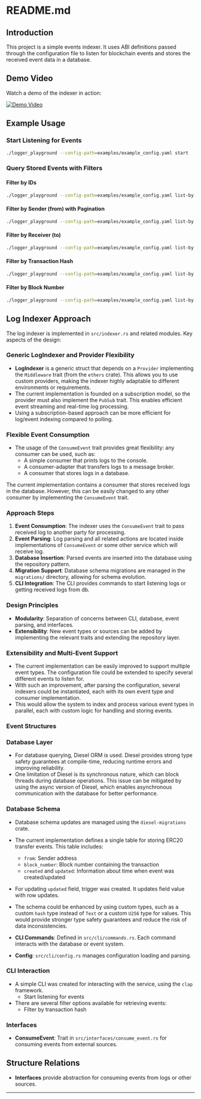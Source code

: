 # README.md

## Introduction
This project is a simple events indexer. It uses ABI definitions passed through the configuration file to listen for blockchain events and stores the received event data in a database.

## Demo Video

Watch a demo of the indexer in action:

[![Demo Video](https://img.youtube.com/vi/huiMptFIC18/0.jpg)](https://youtu.be/huiMptFIC18)

## Example Usage

### Start Listening for Events

```sh
./logger_playground --config-path=examples/example_config.yaml start
```

### Query Stored Events with Filters

#### Filter by IDs
```sh
./logger_playground --config-path=examples/example_config.yaml list-by ids 1 2 3
```

#### Filter by Sender (from) with Pagination
```sh
./logger_playground --config-path=examples/example_config.yaml list-by --offset=1 --limit=2 from 0x18e296053cbdf986196903e889b7dca7a73882f6
```

#### Filter by Receiver (to)
```sh
./logger_playground --config-path=examples/example_config.yaml list-by to 0x31a4c778418c309d155d86519fa751e1fc78202d
```

#### Filter by Transaction Hash
```sh
./logger_playground --config-path=examples/example_config.yaml list-by tx-hash 0x300197720261fc01660095e9d1c1381e9a7e838294a64f033a29934d61be2b62
```

#### Filter by Block Number
```sh
./logger_playground --config-path=examples/example_config.yaml list-by block-number 23141680
```

## Log Indexer Approach


The log indexer is implemented in `src/indexer.rs` and related modules. Key aspects of the design:

### Generic LogIndexer and Provider Flexibility
- **LogIndexer** is a generic struct that depends on a `Provider` implementing the `Middleware` trait (from the `ethers` crate). This allows you to use custom providers, making the indexer highly adaptable to different environments or requirements.
- The current implementation is founded on a subscription model, so the provider must also implement the `PubSub` trait. This enables efficient event streaming and real-time log processing.
- Using a subscription-based approach can be more efficient for log/event indexing compared to polling.

### Flexible Event Consumption
- The usage of the `ConsumeEvent` trait provides great flexibility: any consumer can be used, such as:
	- A simple consumer that prints logs to the console.
	- A consumer-adapter that transfers logs to a message broker.
	- A consumer that stores logs in a database.

The current implementation contains a consumer that stores received logs in the database. However, this can be easily changed to any other consumer by implementing the `ConsumeEvent` trait.

### Approach Steps
1. **Event Consumption**: The indexer uses the `ConsumeEvent` trait to pass received log to another party for processing.
2. **Event Parsing**: Log parsing and all related actions are located inside implementations of `ConsumeEvent` or some other service which will receive log.
3. **Database Insertion**: Parsed events are inserted into the database using the repository pattern. 
4. **Migration Support**: Database schema migrations are managed in the `migrations/` directory, allowing for schema evolution.
5. **CLI Integration**: The CLI provides commands to start listening logs or getting received logs from db.

### Design Principles
- **Modularity**: Separation of concerns between CLI, database, event parsing, and interfaces.
- **Extensibility**: New event types or sources can be added by implementing the relevant traits and extending the repository layer.

### Extensibility and Multi-Event Support
- The current implementation can be easily improved to support multiple event types. The configuration file could be extended to specify several different events to listen for.
- With such an improvement, after parsing the configuration, several indexers could be instantiated, each with its own event type and consumer implementation.
- This would allow the system to index and process various event types in parallel, each with custom logic for handling and storing events.


### Event Structures
### Database Layer

- For database querying, Diesel ORM is used. Diesel provides strong type safety guarantees at compile-time, reducing runtime errors and improving reliability.
- One limitation of Diesel is its synchronous nature, which can block threads during database operations. This issue can be mitigated by using the async version of Diesel, which enables asynchronous communication with the database for better performance.

### Database Schema
- Database schema updates are managed using the `diesel-migrations` crate.
- The current implementation defines a single table for storing ERC20 transfer events. This table includes:
	- `from`: Sender address
	- `block_number`: Block number containing the transaction
    - `created` and `updated`: Information about time when event was created/updated
- For updating `updated` field, trigger was created. It updates field value with row updates. 
- The schema could be enhanced by using custom types, such as a custom `hash` type instead of `Text` or a custom `U256` type for values. This would provide stronger type safety guarantees and reduce the risk of data inconsistencies.

- **CLI Commands**: Defined in `src/cli/commands.rs`. Each command interacts with the database or event system.
- **Config**: `src/cli/config.rs` manages configuration loading and parsing.

### CLI Interaction
- A simple CLI was created for interacting with the service, using the `clap` framework.
	- Start listening for events
- There are several filter options available for retrieving events:
	- Filter by transaction hash

### Interfaces
- **ConsumeEvent**: Trait in `src/interfaces/consume_event.rs` for consuming events from external sources.
## Structure Relations
- **Interfaces** provide abstraction for consuming events from logs or other sources.
---




